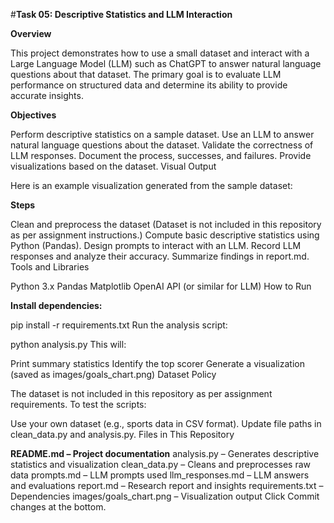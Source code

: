 #**Task 05: Descriptive Statistics and LLM Interaction**

**Overview**

This project demonstrates how to use a small dataset and interact with a Large Language Model (LLM) such as ChatGPT to answer natural language questions about that dataset. The primary goal is to evaluate LLM performance on structured data and determine its ability to provide accurate insights.

**Objectives**

Perform descriptive statistics on a sample dataset.
Use an LLM to answer natural language questions about the dataset.
Validate the correctness of LLM responses.
Document the process, successes, and failures.
Provide visualizations based on the dataset.
Visual Output

Here is an example visualization generated from the sample dataset:

**Steps**

Clean and preprocess the dataset
(Dataset is not included in this repository as per assignment instructions.)
Compute basic descriptive statistics using Python (Pandas).
Design prompts to interact with an LLM.
Record LLM responses and analyze their accuracy.
Summarize findings in report.md.
Tools and Libraries

Python 3.x
Pandas
Matplotlib
OpenAI API (or similar for LLM)
How to Run

**Install dependencies:**

pip install -r requirements.txt
Run the analysis script:

python analysis.py
This will:

Print summary statistics
Identify the top scorer
Generate a visualization (saved as images/goals_chart.png)
Dataset Policy

The dataset is not included in this repository as per assignment requirements.
To test the scripts:

Use your own dataset (e.g., sports data in CSV format).
Update file paths in clean_data.py and analysis.py.
Files in This Repository

**README.md – Project documentation**
analysis.py – Generates descriptive statistics and visualization
clean_data.py – Cleans and preprocesses raw data
prompts.md – LLM prompts used
llm_responses.md – LLM answers and evaluations
report.md – Research report and insights
requirements.txt – Dependencies
images/goals_chart.png – Visualization output
Click Commit changes at the bottom.
